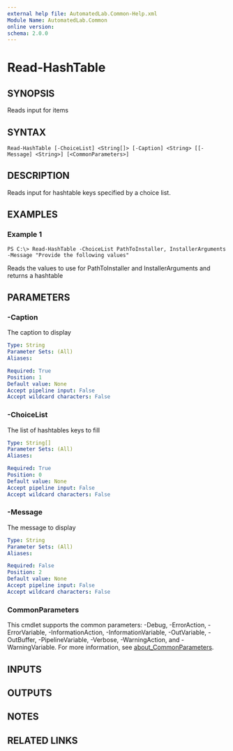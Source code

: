 ```yaml
---
external help file: AutomatedLab.Common-Help.xml
Module Name: AutomatedLab.Common
online version:
schema: 2.0.0
---
```


# Read-HashTable

## SYNOPSIS
Reads input for items

## SYNTAX

```
Read-HashTable [-ChoiceList] <String[]> [-Caption] <String> [[-Message] <String>] [<CommonParameters>]
```

## DESCRIPTION
Reads input for hashtable keys specified by a choice list.

## EXAMPLES

### Example 1
```
PS C:\> Read-HashTable -ChoiceList PathToInstaller, InstallerArguments -Message "Provide the following values"
```

Reads the values to use for PathToInstaller and InstallerArguments and returns a hashtable

## PARAMETERS

### -Caption
The caption to display

```yaml
Type: String
Parameter Sets: (All)
Aliases:

Required: True
Position: 1
Default value: None
Accept pipeline input: False
Accept wildcard characters: False
```

### -ChoiceList
The list of hashtables keys to fill

```yaml
Type: String[]
Parameter Sets: (All)
Aliases:

Required: True
Position: 0
Default value: None
Accept pipeline input: False
Accept wildcard characters: False
```

### -Message
The message to display

```yaml
Type: String
Parameter Sets: (All)
Aliases:

Required: False
Position: 2
Default value: None
Accept pipeline input: False
Accept wildcard characters: False
```

### CommonParameters
This cmdlet supports the common parameters: -Debug, -ErrorAction, -ErrorVariable, -InformationAction, -InformationVariable, -OutVariable, -OutBuffer, -PipelineVariable, -Verbose, -WarningAction, and -WarningVariable. For more information, see [about_CommonParameters](http://go.microsoft.com/fwlink/?LinkID=113216).

## INPUTS

## OUTPUTS

## NOTES

## RELATED LINKS
